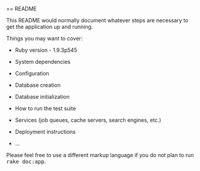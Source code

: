 == README

This README would normally document whatever steps are necessary to get the
application up and running.

Things you may want to cover:

* Ruby version - 1.9.3p545
* System dependencies

* Configuration

* Database creation

* Database initialization

* How to run the test suite

* Services (job queues, cache servers, search engines, etc.)

* Deployment instructions

* ...


Please feel free to use a different markup language if you do not plan to run
<tt>rake doc:app</tt>.
